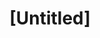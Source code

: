 ---
pid: ch152
title: "[Untitled]"
location_transcription: 
coordinates: "[-75.164487372373, 39.952483994748]"
zipcode: '19082'
gen_neighborhood: 
neighborhood: 
outside_phl: 'Upper Darby PA '
age: '19'
age_range: 13-19
instagram: 
image_file_name: ch_152.jpg
proposal_transcription: I feel like I'm in an age of religious diversity, as a Christian
  it would be nice to see a monument portraying Christianity in a positive light,
  as oppose to putting it down. Jesus died for everyone, that is the main gospel message.
topic: Religion
topic_summary: '0'
type: 
keywords_other: 
credit: 
image_labels: 
twitter: 
facebook: 
permalink: "/monuments/ch152/"
layout: item-page
---
